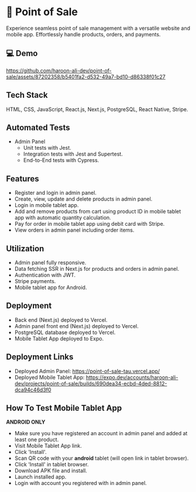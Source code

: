 # :shopping_cart: Point of Sale
Experience seamless point of sale management with a versatile website and mobile app. Effortlessly handle products, orders, and payments.

## :computer: Demo
https://github.com/haroon-ali-dev/point-of-sale/assets/87202358/b5401fa2-d532-49a7-bd10-d86338f01c27

## Tech Stack
HTML, CSS, JavaScript, React.js, Next.js, PostgreSQL, React Native, Stripe.

## Automated Tests
- Admin Panel
    - Unit tests with Jest.
    - Integration tests with Jest and Supertest.
    - End-to-End tests with Cypress.

## Features
- Register and login in admin panel.
- Create, view, update and delete products in admin panel.
- Login in mobile tablet app.
- Add and remove products from cart using product ID in mobile tablet app with automatic quantity calculation.
- Pay for order in mobile tablet app using debit card with Stripe.
- View orders in admin panel including order items.

## Utilization
- Admin panel fully responsive.
- Data fetching SSR in Next.js for products and orders in admin panel.
- Authentication with JWT.
- Stripe payments.
- Mobile tablet app for Android.

## Deployment
- Back end (Next.js) deployed to Vercel.
- Admin panel front end (Next.js) deployed to Vercel.
- PostgreSQL database deployed to Vercel.
- Mobile Tablet App deployed to Expo.

## Deployment Links
- Deployed Admin Panel: https://point-of-sale-tau.vercel.app/
- Deployed Mobile Tablet App: https://expo.dev/accounts/haroon-ali-dev/projects/point-of-sale/builds/690dea34-ecbd-4ded-8812-dca94c46d3f0

## How To Test Mobile Tablet App
**ANDROID ONLY**
- Make sure you have registered an account in admin panel and added at least one product.
- Visit Mobile Tablet App link.
- Click 'Install'.
- Scan QR code with your **android** tablet (will open link in tablet browser).
- Click 'Install' in tablet browser.
- Download APK file and install.
- Launch installed app.
- Login with account you registered with in admin panel.
